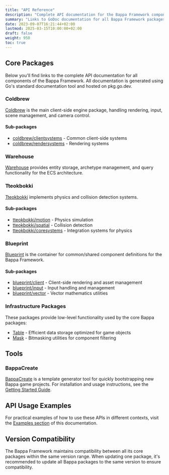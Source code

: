 ```yaml
---
title: "API Reference"
description: "Complete API documentation for the Bappa Framework components"
summary: "Links to GoDoc documentation for all Bappa Framework packages and repositories"
date: 2023-09-07T16:21:44+02:00
lastmod: 2025-03-15T10:00:00+02:00
draft: false
weight: 950
toc: true
---
```


## Core Packages

Below you'll find links to the complete API documentation for all components of the Bappa Framework. All documentation is generated using Go's standard documentation tool and hosted on pkg.go.dev.

### Coldbrew

[Coldbrew](https://pkg.go.dev/github.com/TheBitDrifter/bappa/coldbrew) is the main client-side engine package, handling rendering, input, scene management, and camera control.

#### Sub-packages

- [coldbrew/clientsystems](https://pkg.go.dev/github.com/TheBitDrifter/bappa/coldbrew/coldbrew_clientsystems) - Common client-side systems
- [coldbrew/rendersystems](https://pkg.go.dev/github.com/TheBitDrifter/bappa/coldbrew/coldbrew_rendersystems) - Rendering systems

### Warehouse

[Warehouse](https://pkg.go.dev/github.com/TheBitDrifter/bappa/warehouse) provides entity storage, archetype management, and query functionality for the ECS architecture.

### Tteokbokki

[Tteokbokki](https://pkg.go.dev/github.com/TheBitDrifter/bappa/tteokbokki) implements physics and collision detection systems.

#### Sub-packages

- [tteokbokki/motion](https://pkg.go.dev/github.com/TheBitDrifter/bappa/tteokbokki/motion) - Physics simulation
- [tteokbokki/spatial](https://pkg.go.dev/github.com/TheBitDrifter/bappa/tteokbokki/spatial) - Collision detection
- [tteokbokki/coresystems](https://pkg.go.dev/github.com/TheBitDrifter/bappa/tteokbokki/tteo_coresystems) - Integration systems for physics

### Blueprint

[Blueprint](https://pkg.go.dev/github.com/TheBitDrifter/bappa/blueprint) is the container for common/shared component definitions for the Bappa Framework.

#### Sub-packages

- [blueprint/client](https://pkg.go.dev/github.com/TheBitDrifter/bappa/blueprint/client) - Client-side rendering and asset management
- [blueprint/input](https://pkg.go.dev/github.com/TheBitDrifter/bappa/blueprint/input) - Input handling and management
- [blueprint/vector](https://pkg.go.dev/github.com/TheBitDrifter/bappa/blueprint/vector) - Vector mathematics utilities

### Infrastructure Packages

These packages provide low-level functionality used by the core Bappa packages:

- [Table](https://pkg.go.dev/github.com/TheBitDrifter/bappa/table) - Efficient data storage optimized for game objects
- [Mask](https://pkg.go.dev/github.com/TheBitDrifter/mask) - Bitmasking utilities for component filtering

## Tools

### BappaCreate

[BappaCreate](https://github.com/TheBitDrifter/bappacreate) is a template generator tool for quickly bootstrapping new Bappa game projects. For installation and usage instructions, see the [Getting Started Guide](/docs/getting-started/).

## API Usage Examples

For practical examples of how to use these APIs in different contexts, visit the [Examples section](/examples/) of this documentation.

## Version Compatibility

The Bappa Framework maintains compatibility between all its core packages within the same version range. When updating one package, it's recommended to update all Bappa packages to the same version to ensure compatibility.
